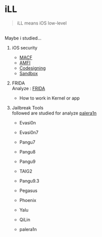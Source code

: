 # iLL

> iLL means iOS low-level

</br>
  Maybe i studied...</br>

1. iOS security

   - [MACF](/iOS%20Security/Mandatory%20Access%20Control%20Framework.md)
   - [AMFI](/iOS%20Security/AppleMobileFileIntegrity.md)
   - [Codesigning](/iOS%20Security/Code%20Sign.md)
   - [Sandbox](/iOS%20Security/iOS%20App%20Sandbox.md)

2. FRIDA
   </br>
   Analyze : [FRIDA](https://github.com/frida/frida.git)

   - How to work in Kernel or app

3. Jailbreak Tools
   </br>
   followed are studied for analyze [palera1n](https://github.com/palera1n/palera1n.git)

   - Evasi0n
   - Evasi0n7
   - Pangu7
   - Pangu8
   - Pangu9
   - TAIG2
   - Pangu9.3
   - Pegasus
   - Phoenix
   - Yalu
   - QiLin

   - palera1n

